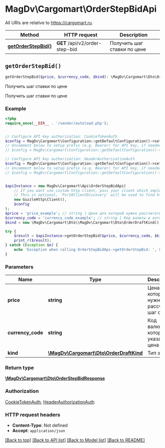 # MagDv\Cargomart\OrderStepBidApi

All URIs are relative to https://cargomart.ru.

Method | HTTP request | Description
------------- | ------------- | -------------
[**getOrderStepBid()**](OrderStepBidApi.md#getOrderStepBid) | **GET** /api/v2/order-step-bid | Получить шаг ставки по цене


## `getOrderStepBid()`

```php
getOrderStepBid($price, $currency_code, $kind): \MagDv\Cargomart\Dto\OrderStepBidResponse
```

Получить шаг ставки по цене

Получить шаг ставки по цене

### Example

```php
<?php
require_once(__DIR__ . '/vendor/autoload.php');


// Configure API key authorization: CookieTokenAuth
$config = MagDv\Cargomart\Configuration::getDefaultConfiguration()->setApiKey('token', 'YOUR_API_KEY');
// Uncomment below to setup prefix (e.g. Bearer) for API key, if needed
// $config = MagDv\Cargomart\Configuration::getDefaultConfiguration()->setApiKeyPrefix('token', 'Bearer');

// Configure API key authorization: HeaderAuthorizationAuth
$config = MagDv\Cargomart\Configuration::getDefaultConfiguration()->setApiKey('Authorization', 'YOUR_API_KEY');
// Uncomment below to setup prefix (e.g. Bearer) for API key, if needed
// $config = MagDv\Cargomart\Configuration::getDefaultConfiguration()->setApiKeyPrefix('Authorization', 'Bearer');


$apiInstance = new MagDv\Cargomart\Api\OrderStepBidApi(
    // If you want use custom http client, pass your client which implements `Psr\Http\Client\ClientInterface`.
    // This is optional, `Psr18ClientDiscovery` will be used to find http client. For instance `GuzzleHttp\Client` implements that interface
    new GuzzleHttp\Client(),
    $config
);
$price = 'price_example'; // string | Цена для которой нужно рассчитать шаг ставки
$currency_code = 'currency_code_example'; // string | Код валюты в которой указана цена
$kind = new \MagDv\Cargomart\Dto\\MagDv\Cargomart\Dto\OrderDraftKind(); // \MagDv\Cargomart\Dto\OrderDraftKind | Тип заказа

try {
    $result = $apiInstance->getOrderStepBid($price, $currency_code, $kind);
    print_r($result);
} catch (Exception $e) {
    echo 'Exception when calling OrderStepBidApi->getOrderStepBid: ', $e->getMessage(), PHP_EOL;
}
```

### Parameters

Name | Type | Description  | Notes
------------- | ------------- | ------------- | -------------
 **price** | **string**| Цена для которой нужно рассчитать шаг ставки |
 **currency_code** | **string**| Код валюты в которой указана цена |
 **kind** | [**\MagDv\Cargomart\Dto\OrderDraftKind**](../Model/.md)| Тип заказа |

### Return type

[**\MagDv\Cargomart\Dto\OrderStepBidResponse**](../Model/OrderStepBidResponse.md)

### Authorization

[CookieTokenAuth](../../README.md#CookieTokenAuth), [HeaderAuthorizationAuth](../../README.md#HeaderAuthorizationAuth)

### HTTP request headers

- **Content-Type**: Not defined
- **Accept**: `application/json`

[[Back to top]](#) [[Back to API list]](../../README.md#endpoints)
[[Back to Model list]](../../README.md#models)
[[Back to README]](../../README.md)
